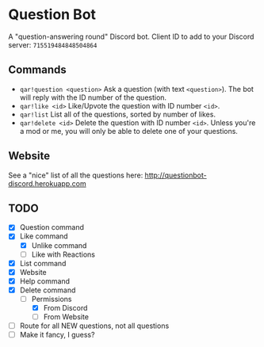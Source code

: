 # Question Bot
A "question-answering round" Discord bot.
Client ID to add to your Discord server: `715519484848504864`

## Commands
* `qar!question <question>` Ask a question (with text `<question>`). The bot will reply with the ID number of the question.
* `qar!like <id>` Like/Upvote the question with ID number `<id>`.
* `qar!list` List all of the questions, sorted by number of likes.
* `qar!delete <id>` Delete the question with ID number `<id>`. Unless you're a mod or me, you will only be able to delete one of your questions.

## Website
See a "nice" list of all the questions here: http://questionbot-discord.herokuapp.com

## TODO
- [x] Question command
- [x] Like command
  - [x] Unlike command
  - [ ] Like with Reactions
- [x] List command
- [x] Website
- [x] Help command
- [x] Delete command
  - [ ] Permissions
    - [x] From Discord
    - [ ] From Website
- [ ] Route for all NEW questions, not all questions
- [ ] Make it fancy, I guess?
